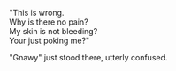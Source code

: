 "This is wrong.  
Why is there no pain?  
My skin is not bleeding?  
Your just poking me?"

"Gnawy" just stood there, utterly confused.